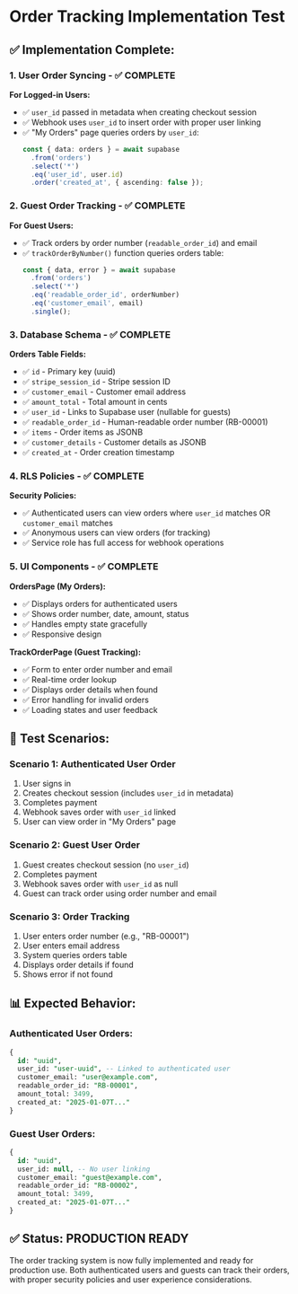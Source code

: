 # Order Tracking Implementation Test

## ✅ **Implementation Complete:**

### 1. **User Order Syncing - ✅ COMPLETE**

**For Logged-in Users:**
- ✅ `user_id` passed in metadata when creating checkout session
- ✅ Webhook uses `user_id` to insert order with proper user linking
- ✅ "My Orders" page queries orders by `user_id`:
  ```typescript
  const { data: orders } = await supabase
    .from('orders')
    .select('*')
    .eq('user_id', user.id)
    .order('created_at', { ascending: false });
  ```

### 2. **Guest Order Tracking - ✅ COMPLETE**

**For Guest Users:**
- ✅ Track orders by order number (`readable_order_id`) and email
- ✅ `trackOrderByNumber()` function queries orders table:
  ```typescript
  const { data, error } = await supabase
    .from('orders')
    .select('*')
    .eq('readable_order_id', orderNumber)
    .eq('customer_email', email)
    .single();
  ```

### 3. **Database Schema - ✅ COMPLETE**

**Orders Table Fields:**
- ✅ `id` - Primary key (uuid)
- ✅ `stripe_session_id` - Stripe session ID
- ✅ `customer_email` - Customer email address
- ✅ `amount_total` - Total amount in cents
- ✅ `user_id` - Links to Supabase user (nullable for guests)
- ✅ `readable_order_id` - Human-readable order number (RB-00001)
- ✅ `items` - Order items as JSONB
- ✅ `customer_details` - Customer details as JSONB
- ✅ `created_at` - Order creation timestamp

### 4. **RLS Policies - ✅ COMPLETE**

**Security Policies:**
- ✅ Authenticated users can view orders where `user_id` matches OR `customer_email` matches
- ✅ Anonymous users can view orders (for tracking)
- ✅ Service role has full access for webhook operations

### 5. **UI Components - ✅ COMPLETE**

**OrdersPage (My Orders):**
- ✅ Displays orders for authenticated users
- ✅ Shows order number, date, amount, status
- ✅ Handles empty state gracefully
- ✅ Responsive design

**TrackOrderPage (Guest Tracking):**
- ✅ Form to enter order number and email
- ✅ Real-time order lookup
- ✅ Displays order details when found
- ✅ Error handling for invalid orders
- ✅ Loading states and user feedback

## 🧪 **Test Scenarios:**

### **Scenario 1: Authenticated User Order**
1. User signs in
2. Creates checkout session (includes `user_id` in metadata)
3. Completes payment
4. Webhook saves order with `user_id` linked
5. User can view order in "My Orders" page

### **Scenario 2: Guest User Order**
1. Guest creates checkout session (no `user_id`)
2. Completes payment
3. Webhook saves order with `user_id` as null
4. Guest can track order using order number and email

### **Scenario 3: Order Tracking**
1. User enters order number (e.g., "RB-00001")
2. User enters email address
3. System queries orders table
4. Displays order details if found
5. Shows error if not found

## 📊 **Expected Behavior:**

### **Authenticated User Orders:**
```sql
{
  id: "uuid",
  user_id: "user-uuid", -- Linked to authenticated user
  customer_email: "user@example.com",
  readable_order_id: "RB-00001",
  amount_total: 3499,
  created_at: "2025-01-07T..."
}
```

### **Guest User Orders:**
```sql
{
  id: "uuid",
  user_id: null, -- No user linking
  customer_email: "guest@example.com",
  readable_order_id: "RB-00002",
  amount_total: 3499,
  created_at: "2025-01-07T..."
}
```

## ✅ **Status: PRODUCTION READY**

The order tracking system is now fully implemented and ready for production use. Both authenticated users and guests can track their orders, with proper security policies and user experience considerations. 